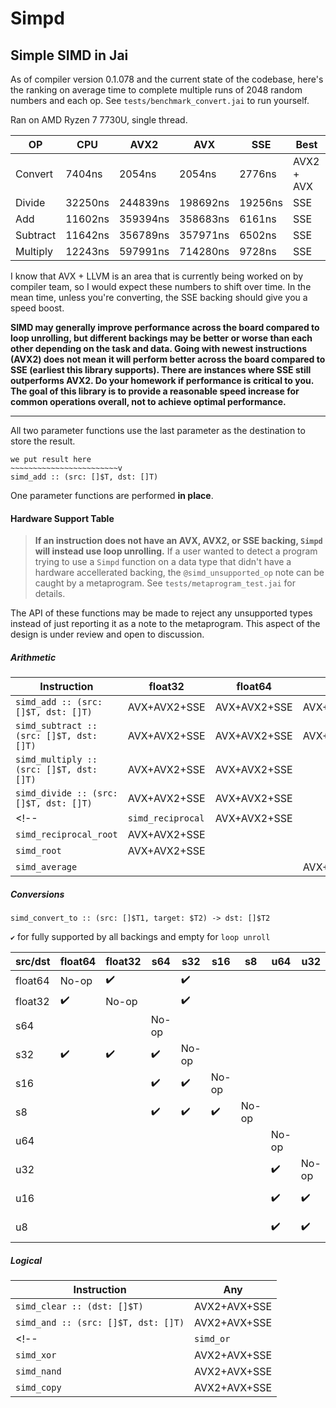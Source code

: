 # Simpd

## Simple SIMD in Jai

As of compiler version 0.1.078 and the current state of the codebase, here's the ranking on average time to complete multiple runs of 2048 random numbers and each op. See `tests/benchmark_convert.jai` to run yourself.

Ran on AMD Ryzen 7 7730U, single thread.

| OP | CPU | AVX2 | AVX | SSE | Best |
| --- | --- | --- | --- | --- | --- |
| Convert | 7404ns | 2054ns | 2054ns | 2776ns | AVX2 + AVX |
| Divide | 32250ns | 244839ns | 198692ns | 19256ns | SSE |
| Add | 11602ns | 359394ns | 358683ns | 6161ns | SSE |
| Subtract | 11642ns | 356789ns | 357971ns | 6502ns | SSE |
| Multiply | 12243ns | 597991ns | 714280ns | 9728ns | SSE |

I know that AVX + LLVM is an area that is currently being worked on by compiler team, so I would expect these numbers to shift over time. In the mean time, unless you're converting, the SSE backing should give you a speed boost.

**SIMD may generally improve performance across the board compared to loop unrolling, but different backings may be better or worse than each other depending on the task and data. Going with newest instructions (AVX2) does not mean it will perform better across the board compared to SSE (earliest this library supports). There are instances where SSE still outperforms AVX2. Do your homework if performance is critical to you. The goal of this library is to provide a reasonable speed increase for common operations overall, not to achieve optimal performance.**

---

All two parameter functions use the last parameter as the destination to store the result.

```
we put result here
~~~~~~~~~~~~~~~~~~~~~~~~v
simd_add :: (src: []$T, dst: []T)
```

One parameter functions are performed **in place**.

#### Hardware Support Table

> **If an instruction does not have an AVX, AVX2, or SSE backing, `Simpd` will instead use loop unrolling.** If a user wanted to detect a program trying to use a `Simpd` function on a data type that didn't have a hardware accellerated backing, the `@simd_unsupported_op` note can be caught by a metaprogram. See `tests/metaprogram_test.jai` for details.

The API of these functions may be made to reject any unsupported types instead of just reporting it as a note to the metaprogram. This aspect of the design is under review and open to discussion.

##### Arithmetic

| Instruction | float32 | float64 | i8/u8 | i16/u16 | i32/u32 | i64/u64 |
| --- | --- | --- | --- | --- | --- | --- |
| `simd_add :: (src: []$T, dst: []T)` | AVX+AVX2+SSE| AVX+AVX2+SSE | AVX+AVX2+SSE | AVX+AVX2+SSE | AVX+AVX2+SSE | AVX+AVX2+SSE |
| `simd_subtract :: (src: []$T, dst: []T)` | AVX+AVX2+SSE| AVX+AVX2+SSE | AVX+AVX2+SSE | AVX+AVX2+SSE | AVX+AVX2+SSE | AVX+AVX2+SSE |
| `simd_multiply :: (src: []$T, dst: []T)` | AVX+AVX2+SSE| AVX+AVX2+SSE |  | AVX+AVX2+SSE | AVX+AVX2+SSE |  |
| `simd_divide :: (src: []$T, dst: []T)` | AVX+AVX2+SSE| AVX+AVX2+SSE |  | |  |  |
<!-- | `simd_reciprocal` | AVX+AVX2+SSE| |  | |  |  |
| `simd_reciprocal_root` | AVX+AVX2+SSE| |  | |  |  |
| `simd_root` | AVX+AVX2+SSE| |  | |  |  |
| `simd_average` | | | AVX+AVX2+SSE | AVX+AVX2+SSE |  |  | -->
<!--
##### Bit Manipulation

| Instruction | float32 | float64 | i8/u8 | i16/u16 | i32/u32 | i64/u64 |
| --- | --- | --- | --- | --- | --- | --- |
| `simd_shift_left` | AVX+AVX2+SSE | AVX+AVX2+SSE | | AVX+AVX2+SSE | AVX+AVX2+SSE | AVX+AVX2+SSE |
| `simd_shift_right` | AVX+AVX2+SSE | AVX+AVX2+SSE | | AVX+AVX2+SSE | AVX+AVX2+SSE | AVX+AVX2+SSE |
| `simd_rotate_left` | AVX+AVX2+SSE | AVX+AVX2+SSE | | AVX+AVX2+SSE | AVX+AVX2+SSE | AVX+AVX2+SSE |
| `simd_rotate_right`| AVX+AVX2+SSE | AVX+AVX2+SSE | | AVX+AVX2+SSE | AVX+AVX2+SSE | AVX+AVX2+SSE | -->
<!--
##### Comparisons and Validity

| Instruction | float32 | float64 | i8/u8 | i16/u16 | i32/u32 | i64/u64 | Note |
| --- | --- | --- | --- | --- | --- | --- | --- |
| `simd_equal` | AVX+AVX2+SSE | AVX+AVX2+SSE | AVX+AVX2+SSE | AVX+AVX2+SSE | AVX+AVX2+SSE | AVX+AVX2+SSE |  Sets destination to 1 if equal, 0 otherwise |
| `simd_not_equal` | AVX+AVX2+SSE | AVX+AVX2+SSE | | |  |  | Sets destination to 1 if dst != src, 0 otherwise |
| `simd_greater` | AVX+AVX2+SSE | AVX+AVX2+SSE | AVX+AVX2+SSE | AVX+AVX2+SSE | AVX+AVX2+SSE | AVX+AVX2+SSE |  Sets destination to 1 if dst > src, 0 otherwise |
| `simd_greater_or_equal` | AVX+AVX2+SSE | AVX+AVX2+SSE | | |  |  | Sets destination to 1 if dst >= src, 0 otherwise |
| `simd_less` | AVX+AVX2+SSE | AVX+AVX2+SSE | | |  |  | Sets destination to 1 if dst < src, 0 otherwise |
| `simd_less_or_equal` | AVX+AVX2+SSE | AVX+AVX2+SSE | | |  |  | Sets destination to 1 if dst <= src, 0 otherwise |
| `simd_nan` | AVX+AVX2+SSE | AVX+AVX2+SSE | | |  |  | Sets destination to 1 if dst or src is NaN, 0 otherwise |
| `simd_valid` | AVX+AVX2+SSE | AVX+AVX2+SSE | | |  |  | Sets destination to 1 if dst and src is not NaN, 0 otherwise |
| `simd_max` | AVX+AVX2+SSE | AVX+AVX2+SSE | AVX+AVX2+SSE | AVX+AVX2+SSE | AVX+AVX2+SSE | |  Sets destination to 1 if dst > src, 0 otherwise |
| `simd_min` | AVX+AVX2+SSE | AVX+AVX2+SSE | AVX+AVX2+SSE | AVX+AVX2+SSE | AVX+AVX2+SSE | |  Sets destination to 1 if dst > src, 0 otherwise | -->

##### Conversions

```simd_convert_to :: (src: []$T1, target: $T2) -> dst: []$T2```

`✔️` for fully supported by all backings and empty for `loop unroll`

|src/dst| float64 | float32 | s64 | s32 | s16 | s8 | u64 | u32 | u16 | u8 |
| --- | --- | --- | --- | --- | --- | --- | --- | --- | --- | --- |
| float64   | No-op |✔️| |✔️|| | ||| |
| float32   |✔️| No-op | |✔️| | | || | | |
| s64       | | | No-op || | | | | | | |
| s32       |✔️|✔️|✔️| No-op | | | | | | |
| s16       | | |✔️|✔️| No-op | | || | | |
| s8        | | |✔️|✔️|✔️| No-op | || | | |
| u64       | | | | | | | No-op | | | | |
| u32       ||| | | | |✔️| No-op || |
| u16       | | | || | |✔️|✔️| No-op ||
| u8        | | | || | |✔️|✔️|✔️| No-op |

##### Logical

| Instruction | Any |
| --- | --- |
| `simd_clear :: (dst: []$T)` | AVX2+AVX+SSE |
| `simd_and :: (src: []$T, dst: []T)` | AVX2+AVX+SSE |
<!-- | `simd_or` | AVX2+AVX+SSE |
| `simd_xor` | AVX2+AVX+SSE |
| `simd_nand` | AVX2+AVX+SSE |
| `simd_copy` | AVX2+AVX+SSE | -->